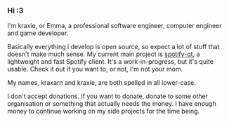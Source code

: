 ### Hi :3

I'm kraxie, or Emma, a professional software engineer, computer engineer and game developer.

Basically everything i develop is open source, so expect a lot of stuff that doesn't make much sense. My current main project is [spotify-qt](https://github.com/kraxarn/spotify-qt), a lightweight and fast Spotify client. It's a work-in-progress, but it's quite usable. Check it out if you want to, or not, I'm not your mom.

My names, kraxarn and kraxie, are both spelled in all lower-case.

I don't accept donations. If you want to donate, donate to some other organisation or something that actually needs the money. I have enough money to continue working on my side projects for the time being.
